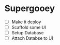 # Supergooey

-[ ] Make it deploy
-[ ] Scaffold some UI
-[ ] Setup Database
-[ ] Attach Databse to UI
